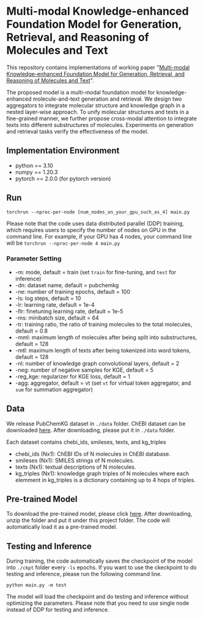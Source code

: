 # Multi-modal Knowledge-enhanced Foundation Model for Generation, Retrieval, and Reasoning of Molecules and Text

This repository contains implementations of working paper "[Multi-modal Knowledge-enhanced Foundation Model for Generation, Retrieval, and Reasoning of Molecules and Text](/paper/preliminary_working_paper.pdf)".

The proposed model is a multi-modal foundation model for knowledge-enhanced molecule-and-text generation and retrieval. We design two aggregators to integrate molecular structure and knowledge graph in a nested layer-wise approach. To unify molecular structures and texts in a fine-grained manner, we further propose cross-modal attention to integrate texts into different substructures of molecules. Experiments on generation and retrieval tasks verify the effectiveness of the model.

## Implementation Environment
- python == 3.10
- numpy == 1.20.3
- pytorch == 2.0.0 (for pytorch version)

## Run
`torchrun --nproc-per-node [num_nodes_on_your_gpu_such_as_4] main.py`

Please note that the code uses data distributed parallel (DDP) training, which requires users to specify the number of nodes on GPU in the command line. For example, if your GPU has 4 nodes, your command line will be `torchrun --nproc-per-node 4 main.py`

### Parameter Setting
- -m: mode, default = train (set `train` for fine-tuning, and `test` for inference)
- -dn: dataset name, default = pubchemkg
- -ne: number of training epochs, default = 100
- -ls: log steps, default = 10
- -lr: learning rate, default = 1e-4
- -flr: finetuning learning rate, default = 1e-5
- -ms: minibatch size, default = 64
- -tr: training ratio, the ratio of training molecules to the total molecules, default = 0.8
- -mml: maximum length of molecules after being split into substructures, default = 128
- -mtl: maximum length of texts after being tokenized into word tokens, default = 128
- -nl: number of knowledge graph convolutional layers, default = 2
- -neg: number of negative samples for KGE, default = 5
- -reg_kge: regularizer for KGE loss, default = 1
- -agg: aggregator, default = vt (set `vt` for virtual token aggregator, and `sum` for summation aggregator)

## Data
We release PubChemKG dataset in `./data` folder. ChEBI dataset can be downloaded [here](https://drive.google.com/file/d/1nXrRKU7xPUYxUdarAukoXSdPokYKj_QZ/view?usp=sharing). After downloading, please put it in `./data` folder.

Each dataset contains chebi_ids, smileses, texts, and kg_triples

- chebi_ids (Nx1): ChEBI IDs of N molecules in ChEBI database.
- smileses (Nx1): SMILES strings of N molecules.
- texts (Nx1): textual descriptions of N molecules.
- kg_triples (Nx1): knowledge graph triples of N molecules where each elemment in kg_triples is a dictionary containing up to 4 hops of triples.

## Pre-trained Model
To download the pre-trained model, please click [here](https://drive.google.com/drive/folders/1nZn_tNJcE9stq2OJi6OgJKL50Wcr-lH_?usp=sharing). After downloading, unzip the folder and put it under this project folder. The code will automatically load it as a pre-trained model.

## Testing and Inference
During training, the code automatically saves the checkpoint of the model into `./ckpt` folder every `-ls` epochs. If you want to use the ckeckpoint to do testing and inference, please run the following command line.

`python main.py -m test`

The model will load the checkpoint and do testing and inference without optimizing the parameters. Please note that you need to use single node instead of DDP for testing and inference.
